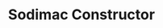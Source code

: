 ---
title: "Sodimac Constructor"
url: /vina-del-mar/sodimac-constructor/
shop: hágalo usted mismo
---